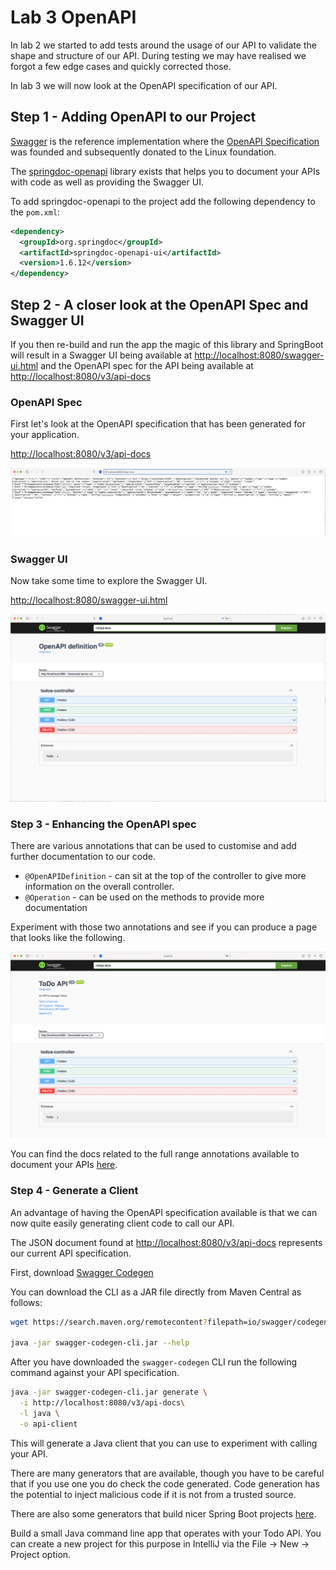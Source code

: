 # Lab 3 OpenAPI

In lab 2 we started to add tests around the usage of our API to validate the shape and structure of our API.
During testing we may have realised we forgot a few edge cases and quickly corrected those.

In lab 3 we will now look at the OpenAPI specification of our API.

## Step 1 - Adding OpenAPI to our Project

[Swagger](https://swagger.io/about/) is the reference implementation where the [OpenAPI Specification](https://www.openapis.org) was founded and subsequently donated to the Linux foundation.

The [springdoc-openapi](https://springdoc.org) library exists that helps you to document your APIs with code as well as providing the Swagger UI.

To add springdoc-openapi to the project add the following dependency to the `pom.xml`:

```xml
<dependency>
  <groupId>org.springdoc</groupId>
  <artifactId>springdoc-openapi-ui</artifactId>
  <version>1.6.12</version>
</dependency>

```

## Step 2 - A closer look at the OpenAPI Spec and Swagger UI

If you then re-build and run the app the magic of this library and SpringBoot will result in a Swagger UI being available at <http://localhost:8080/swagger-ui.html> and the OpenAPI spec for the API being available at <http://localhost:8080/v3/api-docs>

### OpenAPI Spec

First let's look at the OpenAPI specification that has been generated for your application.

<http://localhost:8080/v3/api-docs>

![API Docs](03A-api-docs.png)

### Swagger UI

Now take some time to explore the Swagger UI.

<http://localhost:8080/swagger-ui.html>

![Swagger UI](03B-swagger.png)

### Step 3 - Enhancing the OpenAPI spec

There are various annotations that can be used to customise and add further documentation to our code.

* `@OpenAPIDefinition` - can sit at the top of the controller to give more information on the overall controller.
* `@Operation` - can be used on the methods to provide more documentation

Experiment with those two annotations and see if you can produce a page that looks like the following.

![More Documentation](03D-more-docs.png)

You can find the docs related to the full range annotations available to document your APIs [here](https://github.com/swagger-api/swagger-core/wiki/Swagger-2.X---Annotations#quick-annotation-overview).

### Step 4 - Generate a Client

An advantage of having the OpenAPI specification available is that we can now quite easily generating client code to call our API.

The JSON document found at <http://localhost:8080/v3/api-docs> represents our current API specification.

First, download [Swagger Codegen](https://swagger.io/tools/swagger-codegen/)

You can download the CLI as a JAR file directly from Maven Central as follows:

```sh
wget https://search.maven.org/remotecontent?filepath=io/swagger/codegen/v3/swagger-codegen-cli/3.0.36/swagger-codegen-cli-3.0.36.jar -O swagger-codegen-cli.jar

java -jar swagger-codegen-cli.jar --help
```

After you have downloaded the `swagger-codegen` CLI run the following command against your API specification.

```sh
java -jar swagger-codegen-cli.jar generate \
  -i http://localhost:8080/v3/api-docs\
  -l java \
  -o api-client
```

This will generate a Java client that you can use to experiment with calling your API.

There are many generators that are available, though you have to be careful that if you use one you do check the code generated.
Code generation has the potential to inject malicious code if it is not from a trusted source.

There are also some generators that build nicer Spring Boot projects [here](https://www.baeldung.com/spring-boot-rest-client-swagger-codegen).

Build a small Java command line app that operates with your Todo API.
You can create a new project for this purpose in IntelliJ via the File -> New -> Project option.

